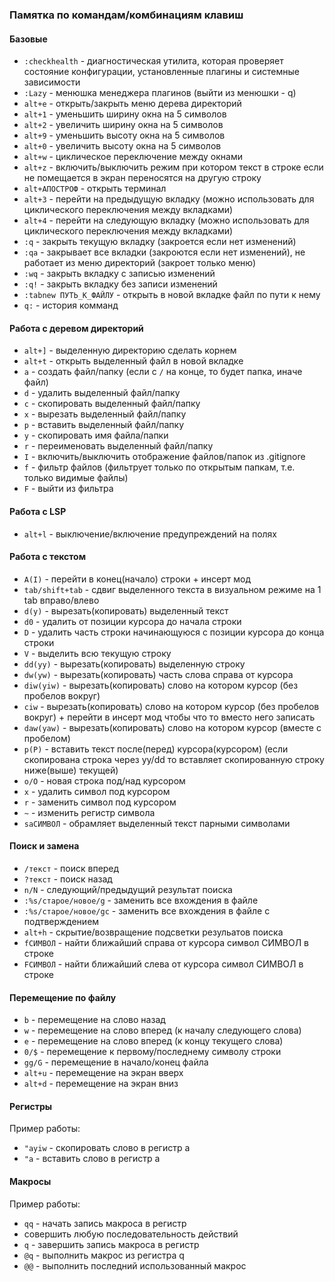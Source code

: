 ### Памятка по командам/комбинациям клавиш 

#### Базовые

- `:checkhealth` - диагностическая утилита, которая проверяет состояние конфигурации, установленные плагины и системные зависимости
- `:Lazy` - менюшка менеджера плагинов (выйти из менюшки - q)
- `alt+e` - открыть/закрыть меню дерева директорий
- `alt+1` - уменьшить ширину окна на 5 символов  
- `alt+2` - увеличить ширину окна на 5 символов
- `alt+9` - уменьшить высоту окна на 5 символов  
- `alt+0` - увеличить высоту окна на 5 символов
- `alt+w` - циклическое переключение между окнами
- `alt+z` - включить/выключить режим при котором текст в строке если не помещается в экран переносятся на другую строку
- `alt+АПОСТРОФ` - открыть терминал
- `alt+3` - перейти на предыдущую вкладку (можно использовать для циклического переключения между вкладками)
- `alt+4` - перейти на следующую вкладку (можно использовать для циклического переключения между вкладками)
- `:q` - закрыть текущую вкладку (закроется если нет изменений)
- `:qa` - закрывает все вкладки (закроются если нет изменений), не работает из меню директорий (закроет только меню)
- `:wq` - закрыть вкладку с записью изменений
- `:q!` - закрыть вкладку без записи изменений
- `:tabnew ПУТЬ_К_ФАЙЛУ` - открыть в новой вкладке файл по пути к нему
- `q:` - история комманд

#### Работа с деревом директорий

- `alt+]` - выделенную директорию сделать корнем
- `alt+t` - открыть выделенный файл в новой вкладке
- `a` - создать файл/папку (если с `/` на конце, то будет папка, иначе файл)
- `d` - удалить выделенный файл/папку
- `c` - скопировать выделенный файл/папку
- `x` - вырезать выделенный файл/папку
- `p` - вставить выделенный файл/папку
- `y` - скопировать имя файла/папки
- `r` - переименовать выделенный файл/папку
- `I` - включить/выключить отображение файлов/папок из .gitignore
- `f` - фильтр файлов (фильтрует только по открытым папкам, т.е. только видимые файлы)
- `F` - выйти из фильтра

#### Работа с LSP

- `alt+l` - выключение/включение предупреждений на полях

#### Работа с текстом

- `A(I)` - перейти в конец(начало) строки + инсерт мод
- `tab/shift+tab` - сдвиг выделенного текста в визуальном режиме на 1 tab вправо/влево
- `d(y)` - вырезать(копировать) выделенный текст 
- `d0` - удалить от позиции курсора до начала строки 
- `D` - удалить часть строки начинающуюся с позиции курсора до конца строки
- `V` - выделить всю текущую строку
- `dd(yy)` - вырезать(копировать) выделенную строку
- `dw(yw)` - вырезать(копировать) часть слова справа от курсора
- `diw(yiw)` - вырезать(копировать) слово на котором курсор (без пробелов вокруг)
- `ciw` - вырезать(копировать) слово на котором курсор (без пробелов вокруг) + перейти в инсерт мод чтобы что то вместо него записать
- `daw(yaw)` - вырезать(копировать) слово на котором курсор (вместе с пробелом)
- `p(P)` - вставить текст после(перед) курсора(курсором) (если скопирована строка через yy/dd то вставляет скопированную строку ниже(выше) текущей)
- `o/O` - новая строка под/над курсором
- `x` - удалить символ под курсором
- `r` - заменить символ под курсором
- `~` - изменить регистр символа
- `saСИМВОЛ` - обрамляет выделенный текст парными символами

#### Поиск и замена

- `/текст` - поиск вперед
- `?текст` - поиск назад
- `n/N` - следующий/предыдущий результат поиска
- `:%s/старое/новое/g` - заменить все вхождения в файле
- `:%s/старое/новое/gc` - заменить все вхождения в файле с подтверждением
- `alt+h` - скрытие/возвращение подсветки резульатов поиска
- `fСИМВОЛ` - найти ближайший справа от курсора символ СИМВОЛ в строке 
- `FСИМВОЛ` - найти ближайший слева от курсора символ СИМВОЛ в строке 

#### Перемещение по файлу

- `b` - перемещение на слово назад
- `w` - перемещение на слово вперед (к началу следующего слова)
- `e` - перемещение на слово вперед (к концу текущего слова)
- `0/$` - перемещение к первому/последнему символу строки
- `gg/G` - перемещение в начало/конец файла
- `alt+u` - перемещение на экран вверх
- `alt+d` - перемещение на экран вниз

#### Регистры

Пример работы:

- `"ayiw` - скопировать слово в регистр a
- `"a` - вставить слово в регистр a

#### Макросы 

Пример работы:

- `qq` - начать запись макроса в регистр
- совершить любую последовательность действий
- `q` - завершить запись макроса в регистр
- `@q` - выполнить макрос из регистра q
- `@@` - выполнить последний использованный макрос
